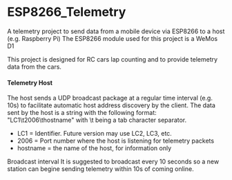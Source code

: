 # ESP8266_Telemetry

A telemetry project to send data from a mobile device via ESP8266 to a host (e.g. Raspberry Pi)
The ESP8266 module used for this project is a WeMos D1

This project is designed for RC cars lap counting and to provide telemetry data from the cars.

#### Telemetry Host
The host sends a UDP broadcast package at a regular time interval (e.g. 10s) to facilitate automatic host address discovery by the client.
The data sent by the host is a string with the following format: "LC1\t2006\thostname" with \t being a tab character separator.
- LC1 = Identifier. Future version may use LC2, LC3, etc.
- 2006 = Port number where the host is listening for telemetry packets
- hostname = the name of the host, for information only

Broadcast interval
It is suggested to broadcast every 10 seconds so a new station can begine sending telemetry within 10s of coming online.

